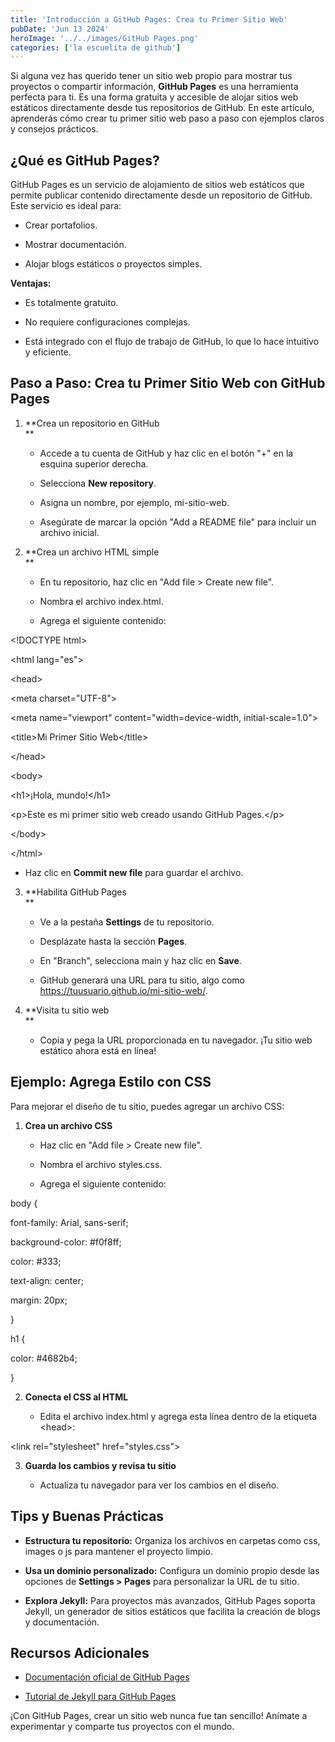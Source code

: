 ```yaml
---
title: 'Introducción a GitHub Pages: Crea tu Primer Sitio Web'
pubDate: 'Jun 13 2024'
heroImage: '../../images/GitHub Pages.png'
categories: ['la escuelita de github']
---
```


Si alguna vez has querido tener un sitio web propio para mostrar tus proyectos o
compartir información, **GitHub Pages** es una herramienta perfecta para ti. Es
una forma gratuita y accesible de alojar sitios web estáticos directamente desde
tus repositorios de GitHub. En este artículo, aprenderás cómo crear tu primer
sitio web paso a paso con ejemplos claros y consejos prácticos.

## **¿Qué es GitHub Pages?**

GitHub Pages es un servicio de alojamiento de sitios web estáticos que permite
publicar contenido directamente desde un repositorio de GitHub. Este servicio es
ideal para:

-   Crear portafolios.

-   Mostrar documentación.

-   Alojar blogs estáticos o proyectos simples.

**Ventajas:**

-   Es totalmente gratuito.

-   No requiere configuraciones complejas.

-   Está integrado con el flujo de trabajo de GitHub, lo que lo hace intuitivo y
    eficiente.

## **Paso a Paso: Crea tu Primer Sitio Web con GitHub Pages**

1.  **Crea un repositorio en GitHub  
    **

    -   Accede a tu cuenta de GitHub y haz clic en el botón "+" en la esquina
        superior derecha.

    -   Selecciona **New repository**.

    -   Asigna un nombre, por ejemplo, mi-sitio-web.

    -   Asegúrate de marcar la opción "Add a README file" para incluir un
        archivo inicial.

2.  **Crea un archivo HTML simple  
    **

    -   En tu repositorio, haz clic en "Add file \> Create new file".

    -   Nombra el archivo index.html.

    -   Agrega el siguiente contenido:

\<!DOCTYPE html\>

\<html lang="es"\>

\<head\>

\<meta charset="UTF-8"\>

\<meta name="viewport" content="width=device-width, initial-scale=1.0"\>

\<title\>Mi Primer Sitio Web\</title\>

\</head\>

\<body\>

\<h1\>¡Hola, mundo!\</h1\>

\<p\>Este es mi primer sitio web creado usando GitHub Pages.\</p\>

\</body\>

\</html\>

-   Haz clic en **Commit new file** para guardar el archivo.

3.  **Habilita GitHub Pages  
    **

    -   Ve a la pestaña **Settings** de tu repositorio.

    -   Desplázate hasta la sección **Pages**.

    -   En "Branch", selecciona main y haz clic en **Save**.

    -   GitHub generará una URL para tu sitio, algo como
        https://tuusuario.github.io/mi-sitio-web/.

4.  **Visita tu sitio web  
    **

    -   Copia y pega la URL proporcionada en tu navegador. ¡Tu sitio web
        estático ahora está en línea!

## **Ejemplo: Agrega Estilo con CSS**

Para mejorar el diseño de tu sitio, puedes agregar un archivo CSS:

1.  **Crea un archivo CSS**

    -   Haz clic en "Add file \> Create new file".

    -   Nombra el archivo styles.css.

    -   Agrega el siguiente contenido:

body {

font-family: Arial, sans-serif;

background-color: \#f0f8ff;

color: \#333;

text-align: center;

margin: 20px;

}

h1 {

color: \#4682b4;

}

2.  **Conecta el CSS al HTML**

    -   Edita el archivo index.html y agrega esta línea dentro de la etiqueta
        \<head\>:

\<link rel="stylesheet" href="styles.css"\>

3.  **Guarda los cambios y revisa tu sitio**

    -   Actualiza tu navegador para ver los cambios en el diseño.

## **Tips y Buenas Prácticas**

-   **Estructura tu repositorio:** Organiza los archivos en carpetas como css,
    images o js para mantener el proyecto limpio.

-   **Usa un dominio personalizado:** Configura un dominio propio desde las
    opciones de **Settings \> Pages** para personalizar la URL de tu sitio.

-   **Explora Jekyll:** Para proyectos más avanzados, GitHub Pages soporta
    Jekyll, un generador de sitios estáticos que facilita la creación de blogs y
    documentación.

## **Recursos Adicionales**

-   [<u>Documentación oficial de GitHub Pages</u>](https://docs.github.com/en/pages)

-   [<u>Tutorial de Jekyll para GitHub Pages</u>](https://jekyllrb.com/)

¡Con GitHub Pages, crear un sitio web nunca fue tan sencillo! Anímate a
experimentar y comparte tus proyectos con el mundo.
